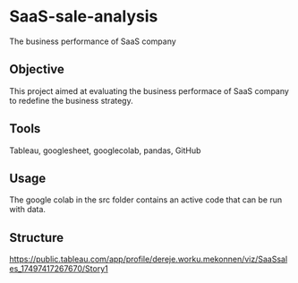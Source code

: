 # SaaS-sale-analysis
The business performance of SaaS company

## Objective
This project aimed at evaluating the business performace of SaaS company to redefine the business strategy.

## Tools
Tableau, googlesheet, googlecolab, pandas, GitHub 

## Usage
The google colab in the src folder contains an active code that can be run with data.

## Structure

https://public.tableau.com/app/profile/dereje.worku.mekonnen/viz/SaaSsales_17497417267670/Story1

